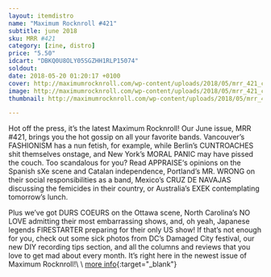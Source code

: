 ```yaml
---
layout: itemdistro
name: "Maximum Rocknroll #421"
subtitle: june 2018
sku: MRR #421
category: [zine, distro]
price: "5.50"
idcart: "DBKQ0U8OLY05SGZHH1RLP15074"
soldout:
date: 2018-05-20 01:20:17 +0100
cover: http://maximumrocknroll.com/wp-content/uploads/2018/05/mrr_421_cvr-750x955.jpg
image: http://maximumrocknroll.com/wp-content/uploads/2018/05/mrr_421_cvr-750x955.jpg
thumbnail: http://maximumrocknroll.com/wp-content/uploads/2018/05/mrr_421_cvr-750x955.jpg

---
```


Hot off the press, it’s the latest Maximum Rocknroll! Our June issue, MRR #421, brings you the hot gossip on all your favorite bands. Vancouver’s FASHIONISM has a nun fetish, for example, while Berlin’s CUNTROACHES shit themselves onstage, and New York’s MORAL PANIC may have pissed the couch. Too scandalous for you? Read APPRAISE‘s opinions on the Spanish sXe scene and Catalan independence, Portland’s MR. WRONG on their social responsibilities as a band, Mexico’s CRUZ DE NAVAJAS discussing the femicides in their country, or Australia’s EXEK contemplating tomorrow’s lunch.

Plus we’ve got DURS COEURS on the Ottawa scene, North Carolina’s NO LOVE admitting their most embarrassing shows, and, oh yeah, Japanese legends FIRESTARTER preparing for their only US show! If that’s not enough for you, check out some sick photos from DC’s Damaged City festival, our new DIY recording tips section, and all the columns and reviews that you love to get mad about every month. It’s right here in the newest issue of Maximum Rocknroll!\\
\\
[more info](http://www.maximumrocknroll.com){:target="_blank"}